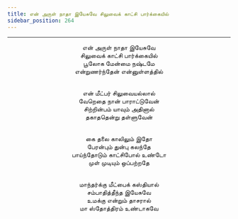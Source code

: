 ```yaml
---
title: என் அருள் நாதா இயேசுவே சிலுவைக் காட்சி பார்க்கையில்
sidebar_position: 264
---
```


---
<center>
என் அருள் நாதா இயேசுவே<br/>
சிலுவைக் காட்சி பார்க்கையில்<br/>
பூலோக மேன்மை நஷ்டமே<br/>
என்றுணர்ந்தேன் என்னுள்ளத்தில்<br/><br/>

என் மீட்பர் சிலுவையல்லால்<br/>
வேறெதை நான் பாராட்டுவேன்<br/>
சிற்றின்பம் யாவும் அதினால்<br/>
தகாததென்று தள்ளுவேன்<br/><br/>

கை தலை காலிலும் இதோ<br/>
பேரன்பும் துன்பு கலந்தே<br/>
பாய்ந்தோடும் காட்சிபோல் உண்டோ<br/>
முள் முடியும் ஒப்பற்றதே<br/><br/>

மாந்தர்க்கு மீட்பைக் கஸ்தியால்<br/>
சம்பாதித்தீந்த இயேசுவே<br/>
உமக்கு என்றும் தாசரால்<br/>
மா ஸ்தோத்திரம் உண்டாகவே
</center>